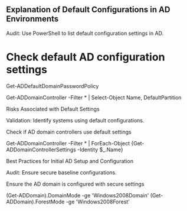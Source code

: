 ## Explanation of Default Configurations in AD Environments

Audit: Use PowerShell to list default configuration settings in AD.


# Check default AD configuration settings

Get-ADDefaultDomainPasswordPolicy

Get-ADDomainController -Filter * | Select-Object Name, DefaultPartition



Risks Associated with Default Settings

Validation: Identify systems using default configurations.
	
Check if AD domain controllers use default settings

Get-ADDomainController -Filter * | ForEach-Object {Get-ADDomainControllerSettings -Identity $_.Name}



Best Practices for Initial AD Setup and Configuration

Audit: Ensure secure baseline configurations.

Ensure the AD domain is configured with secure settings

(Get-ADDomain).DomainMode -ge 'Windows2008Domain'
(Get-ADDomain).ForestMode -ge 'Windows2008Forest'

